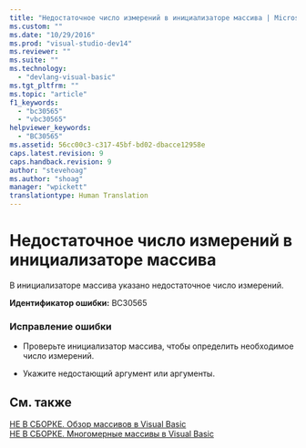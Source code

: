```yaml
---
title: "Недостаточное число измерений в инициализаторе массива | Microsoft Docs"
ms.custom: ""
ms.date: "10/29/2016"
ms.prod: "visual-studio-dev14"
ms.reviewer: ""
ms.suite: ""
ms.technology: 
  - "devlang-visual-basic"
ms.tgt_pltfrm: ""
ms.topic: "article"
f1_keywords: 
  - "bc30565"
  - "vbc30565"
helpviewer_keywords: 
  - "BC30565"
ms.assetid: 56cc00c3-c317-45bf-bd02-dbacce12958e
caps.latest.revision: 9
caps.handback.revision: 9
author: "stevehoag"
ms.author: "shoag"
manager: "wpickett"
translationtype: Human Translation
---
```

# Недостаточное число измерений в инициализаторе массива
В инициализаторе массива указано недостаточное число измерений.  
  
 **Идентификатор ошибки:** BC30565  
  
### Исправление ошибки  
  
-   Проверьте инициализатор массива, чтобы определить необходимое число измерений.  
  
-   Укажите недостающий аргумент или аргументы.  
  
## См. также  
 [НЕ В СБОРКЕ. Обзор массивов в Visual Basic](http://msdn.microsoft.com/ru-ru/ca50e2f2-b4d2-4c57-9169-9abbcc3392d8)   
 [НЕ В СБОРКЕ. Многомерные массивы в Visual Basic](http://msdn.microsoft.com/ru-ru/d92cad25-07e2-4d79-8ea4-ab269700f5de)